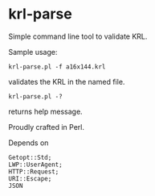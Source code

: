 krl-parse
=========

Simple command line tool to validate KRL.

Sample usage:

```krl-parse.pl -f a16x144.krl```

validates the KRL in the named file. 

```krl-parse.pl -?```

returns help message. 

Proudly crafted in Perl. 

Depends on 

	Getopt::Std;
	LWP::UserAgent;
	HTTP::Request;
	URI::Escape;
	JSON
